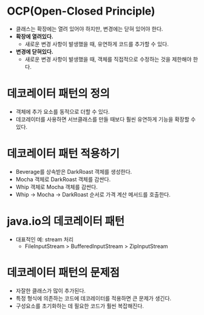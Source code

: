 # OCP(Open-Closed Principle)

- 클래스는 확장에는 열려 있어야 하지만, 변경에는 닫혀 있어야 한다.
- **확장에 열려있다.**
    - 새로운 변경 사항이 발생했을 때, 유연하게 코드를 추가할 수 있다.
- **변경에 닫혀있다.**
    - 새로운 변경 사항이 발생했을 때, 객체를 직접적으로 수정하는 것을 제한해야 한다.

# 데코레이터 패턴의 정의

- 객체에 추가 요소를 동적으로 더할 수 있다.
- 데코레이터를 사용하면 서브클래스를 만들 때보다 훨씬 유연하게 기능을 확장할 수 있다.

# 데코레이터 패턴 적용하기

- Beverage를 상속받은 DarkRoast 객체를 생성한다.
- Mocha 객체로 DarkRoast 객체를 감싼다.
- Whip 객체로 Mocha 객체를 감싼다.
- Whip → Mocha → DarkRoast 순서로 가격 계산 메서드를 호출한다.

# java.io의 데코레이터 패턴

- 대표적인 예: stream 처리
    - FileInputStream > BufferedInputStream > ZipInputStream

# 데코레이터 패턴의 문제점

- 자잘한 클래스가 많이 추가된다.
- 특정 형식에 의존하는 코드에 데코레이터를 적용하면 큰 문제가 생긴다.
- 구성요소를 초기화하는 데 필요한 코드가 훨씬 복잡해진다.
